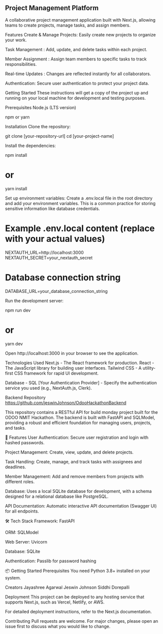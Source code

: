 ## Project Management Platform
A collaborative project management application built with Next.js, allowing teams to create projects, manage tasks, and assign members.

Features
Create & Manage Projects: Easily create new projects to organize your work.

Task Management : Add, update, and delete tasks within each project.

Member Assignment : Assign team members to specific tasks to track responsibilities.

Real-time Updates : Changes are reflected instantly for all collaborators.

Authentication: Secure user authentication to protect your project data.

Getting Started
These instructions will get a copy of the project up and running on your local machine for development and testing purposes.

Prerequisites
Node.js (LTS version)

npm or yarn

Installation
Clone the repository:

git clone [your-repository-url]
cd [your-project-name]

Install the dependencies:

npm install
# or
yarn install

Set up environment variables:
Create a .env.local file in the root directory and add your environment variables. This is a common practice for storing sensitive information like database credentials.

# Example .env.local content (replace with your actual values)
NEXTAUTH_URL=http://localhost:3000
NEXTAUTH_SECRET=your_nextauth_secret
# Database connection string
DATABASE_URL=your_database_connection_string

Run the development server:

npm run dev
# or
yarn dev

Open http://localhost:3000 in your browser to see the application.

Technologies Used
Next.js - The React framework for production.
React - The JavaScript library for building user interfaces.
Tailwind CSS - A utility-first CSS framework for rapid UI development.

Database - SQL
[Your Authentication Provider] - Specify the authentication service you used (e.g., NextAuth.js, Clerk).

Backend Repository
https://github.com/jeswinJohnson/OdooHackathonBackend

This repository contains a RESTful API for build monday project built for the ODOO NMIT Hackathon. The backend is built with FastAPI and SQLModel, providing a robust and efficient foundation for managing users, projects, and tasks.

🚀 Features User Authentication: Secure user registration and login with hashed passwords.

Project Management: Create, view, update, and delete projects.

Task Handling: Create, manage, and track tasks with assignees and deadlines.

Member Management: Add and remove members from projects with different roles.

Database: Uses a local SQLite database for development, with a schema designed for a relational database like PostgreSQL.

API Documentation: Automatic interactive API documentation (Swagger UI) for all endpoints.

🛠 Tech Stack Framework: FastAPI

ORM: SQLModel

Web Server: Uvicorn

Database: SQLite

Authentication: Passlib for password hashing

📦 Getting Started Prerequisites You need Python 3.8+ installed on your system.

Creators
Jayashree Agarwal
Jeswin Johnson
Siddhi Dorepalli

Deployment
This project can be deployed to any hosting service that supports Next.js, such as Vercel, Netlify, or AWS.

For detailed deployment instructions, refer to the Next.js documentation.

Contributing
Pull requests are welcome. For major changes, please open an issue first to discuss what you would like to change.
